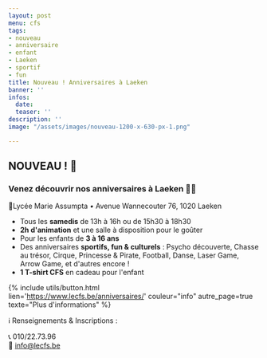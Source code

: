 ```yaml
---
layout: post
menu: cfs
tags:
- nouveau
- anniversaire
- enfant
- Laeken
- sportif
- fun
title: Nouveau ! Anniversaires à Laeken
banner: ''
infos:
  date: 
  teaser: ''
description: ''
image: "/assets/images/nouveau-1200-x-630-px-1.png"

---
```

## NOUVEAU ! 🎉

### Venez découvrir nos anniversaires à Laeken 🎂🎁

📍Lycée Marie Assumpta _•_ Avenue Wannecouter 76, 1020 Laeken

* Tous les **samedis** de 13h à 16h ou de 15h30 à 18h30
* **2h d'animation** et une salle à disposition pour le goûter
* Pour les enfants de **3 à 16 ans**
* Des anniversaires **sportifs, fun & culturels** : Psycho découverte, Chasse au trésor, Cirque, Princesse & Pirate, Football, Danse, Laser Game, Arrow Game, et d'autres encore !
* **1 T-shirt CFS** en cadeau pour l'enfant

{% include utils/button.html  
lien='https://www.lecfs.be/anniversaires/' couleur="info" autre_page=true texte="Plus d'informations" %}

ℹ Renseignements & Inscriptions : 

📞 010/22.73.96  
📧 info@lecfs.be